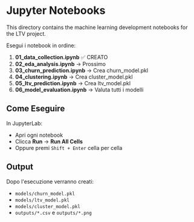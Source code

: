 # Jupyter Notebooks

This directory contains the machine learning development notebooks for the LTV project.

Esegui i notebook in ordine:

1. **01_data_collection.ipynb** ✅ CREATO
2. **02_eda_analysis.ipynb** → Prossimo
3. **03_churn_prediction.ipynb** → Crea churn_model.pkl  
4. **04_clustering.ipynb** → Crea cluster_model.pkl
5. **05_ltv_prediction.ipynb** → Crea ltv_model.pkl
6. **06_model_evaluation.ipynb** → Valuta tutti i modelli

## Come Eseguire

In JupyterLab:
- Apri ogni notebook
- Clicca **Run** → **Run All Cells**
- Oppure premi `Shift + Enter` cella per cella

## Output

Dopo l'esecuzione verranno creati:
- `models/churn_model.pkl`
- `models/ltv_model.pkl`
- `models/cluster_model.pkl`
- `outputs/*.csv` e `outputs/*.png`

